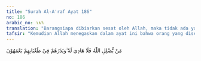 ```yaml
---
title: "Surah Al-A'raf Ayat 186"
no: 186
arabic_no: ١٨٦
translation: "Barangsiapa dibiarkan sesat oleh Allah, maka tidak ada yang mampu memberi petunjuk. Allah membiarkannya terombang-ambing dalam kesesatan."
tafsir: "Kemudian Allah menegaskan dalam ayat ini bahwa orang yang disesatkan oleh Allah, tidak ada baginya yang memberi petunjuk. Seorang menjadi sesat karena dia telah kehilangan potensi dalam dirinya (fitrah) untuk menerima petunjuk. Kehilangan potensi itu disebabkan kelengahan dirinya sendiri dalam memeliharanya dari pengaruh dan godaan setan dan hawa nafsu. Karena tidak adanya potensi itu, maka jiwanya tidak menanggapi isi Al-Quran sewaktu datang kepadanya. Bahkan dia mengadakan reaksi yang negatif, yakni menolak, tidak menerima Al-Quran. Meskipun Rasul yang datang membawa Al-Quran itu kepadanya mempunyai akhlak yang mulia, akal yang sempurna, tetapi karena dia telah kehilangan kesediaan itu, maka Al-Quran tetap tidak berpengaruh pada jiwa orang yang disesatkan Allah itu. Jiwanya telah gelap, tidak menerima ajaran Al-Quran. Karena itu tak ada cahaya petunjuk baginya.\n\nHatinya gelap bertambah gelap akibat perbuatan yang mungkar serta kelaliman yang melampaui batas. Keraguan semakin mencekam hati manusia yang demikian, dan akhirnya sulitlah baginya untuk memperoleh jalan keluar dari kesesatan itu.\n\nFirman Allah swt:\n\nSekali-kali tidak! Bahkan apa yang mereka kerjakan itu telah menutupi hati mereka. (al-Muthaffifin/83: 14)\n\nSetiap perbuatan yang jahat menambah gelap hati manusia. Hati yang gelap menimbulkan perbuatan-perbuatan yang jahat kembali. Demikianlah akhirnya manusia yang sesat itu berputar-putar dalam lingkaran kesesatan. Mereka bergelimang dalam lumpur dosa dan kesesatan. Dia dapat lepas dan tertolong dari lingkaran kesesatan ini bilamana dia memiliki kemauan yang keras untuk kembali ke jalan Allah dan Nur Ilahi."
---
```

مَنْ يُّضْلِلِ اللّٰهُ فَلَا هَادِيَ لَهٗ  ۖوَيَذَرُهُمْ فِيْ طُغْيَانِهِمْ يَعْمَهُوْنَ